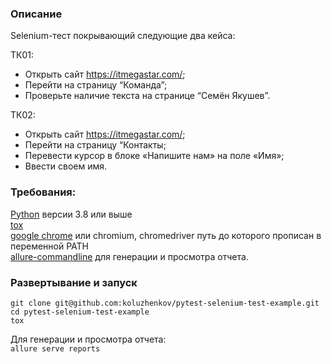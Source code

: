 ### Описание
Selenium-тест покрывающий следующие два кейса:

ТК01:  
- Открыть сайт https://itmegastar.com/;  
- Перейти на страницу “Команда”;  
-  Проверьте наличие текста на странице “Семён Якушев”.

ТК02:    
* Открыть сайт https://itmegastar.com/;  
* Перейти на страницу “Контакты;  
* Перевести курсор в блоке «Напишите нам» на поле «Имя»;  
* Ввести своем имя.
         
### Требования:

[Python](https://www.python.org/) версии 3.8 или выше  
[tox](https://tox.readthedocs.io/en/latest/)  
[google chrome](https://www.google.com/chrome/) или chromium, chromedriver путь до которого прописан в переменной PATH  
[allure-commandline](https://docs.qameta.io/allure/#_installing_a_commandline) для генерации и просмотра отчета. 

### Развертывание и запуск
```
git clone git@github.com:koluzhenkov/pytest-selenium-test-example.git
cd pytest-selenium-test-example
tox
```
Для генерации и просмотра отчета:  
```allure serve reports```
